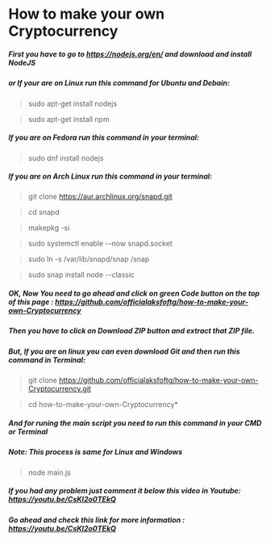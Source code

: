 # How to make your own Cryptocurrency
##### First you have to go to https://nodejs.org/en/ and download and install NodeJS
##### or If your are on Linux run this command for Ubuntu and Debain:
> sudo apt-get install nodejs 

> sudo apt-get install npm

##### If you are on Fedora run this command in your terminal:
> sudo dnf install nodejs

##### If you are on Arch Linux run this command in your terminal:
> git clone https://aur.archlinux.org/snapd.git

> cd snapd

> makepkg -si

> sudo systemctl enable --now snapd.socket

> sudo ln -s /var/lib/snapd/snap /snap

> sudo snap install node --classic

##### OK, Now You need to go ahead and click on green Code button on the top of this page : https://github.com/officialaksfoftg/how-to-make-your-own-Cryptocurrency
##### Then you have to click on Download ZIP button and extract that ZIP file.
##### But, If you are on linux you can even download Git and then run this command in Terminal:
> git clone https://github.com/officialaksfoftg/how-to-make-your-own-Cryptocurrency.git

> cd how-to-make-your-own-Cryptocurrency*

##### And for runing the main script you need to run this command in your CMD or Terminal
##### Note: This process is same for Linux and Windows
> node main.js

##### If you had any problem just comment it below this video in Youtube: https://youtu.be/CsKl2o0TEkQ
##### Go ahead and check this link for more information : https://youtu.be/CsKl2o0TEkQ
